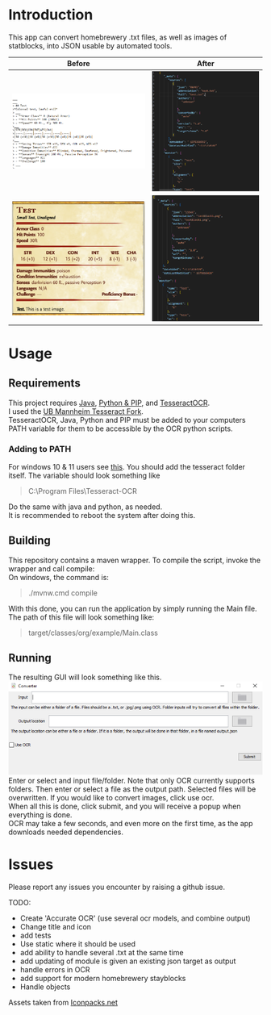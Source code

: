 # Introduction
This app can convert homebrewery .txt files, as well as images of statblocks, into JSON usable by automated tools.

Before                     |  After
:-------------------------:|:-------------------------:
![original.txt](README_assets/beforeTextConvert.png)  |  ![after using txt.png](README_assets/afterTextConvert.png)
![original.png](README_assets/beforeOCR.png)  |  ![after using OCR.png](README_assets/afterOCR.png)

# Usage
## Requirements
This project requires [Java](https://www.oracle.com/ca-en/java/technologies/downloads/), [Python & PIP](https://www.python.org/), and [TesseractOCR](https://github.com/tesseract-ocr/tessdoc). \
I used the [UB Mannheim Tesseract Fork](https://github.com/UB-Mannheim/tesseract/wiki). \
TesseractOCR, Java, Python and PIP must be added to your computers PATH variable for them to be accessible by the OCR python scripts.
### Adding to PATH
For windows 10 & 11 users see [this](https://www.architectryan.com/2018/03/17/add-to-the-path-on-windows-10/). You should add the tesseract folder itself. 
The variable should look something like
> C:\Program Files\Tesseract-OCR

Do the same with java and python, as needed. \
It is recommended to reboot the system after doing this. 

## Building
This repository contains a maven wrapper. To compile the script, invoke the wrapper and call compile:
\
On windows, the command is:
> ./mvnw.cmd compile

With this done, you can run the application by simply running the Main file. The path of this file will look something like:
> target/classes/org/example/Main.class

## Running
The resulting GUI will look something like this. \
![app.png](README_assets/app.png) \
Enter or select and input file/folder. Note that only OCR currently supports folders.
Then enter or select a file as the output path. Selected files will be overwritten. 
If you would like to convert images, click use ocr. \
When all this is done, click submit, and you will receive a popup when everything is done.\
OCR may take a few seconds, and even more on the first time, as the app downloads needed dependencies. 

# Issues
Please report any issues you encounter by raising a github issue.


TODO:
 - Create 'Accurate OCR' (use several ocr models, and combine output)
 - Change title and icon
 - add tests
 - Use static where it should be used
 - add ability to handle several .txt at the same time
 - add updating of module is given an existing json target as output
 - handle errors in OCR
- add support for modern homebrewery stayblocks
- Handle objects

Assets taken from [Iconpacks.net](https://www.iconpacks.net/)